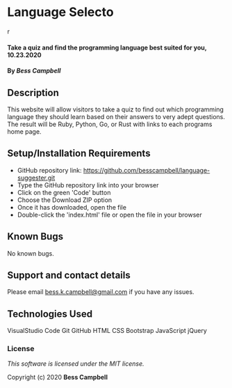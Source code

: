 # Language Selecto
r

#### Take a quiz and find the programming language best suited for you, 10.23.2020 

#### By _**Bess Campbell**_

## Description

This website will allow visitors to take a quiz to find out which programming language they should learn based on their answers to very adept questions. The result will be Ruby, Python, Go, or Rust with links to each programs home page.  

## Setup/Installation Requirements

* GitHub repository link: https://github.com/besscampbell/language-suggester.git
* Type the GitHub repository link into your browser
* Click on the green 'Code' button 
* Choose the Download ZIP option
* Once it has downloaded, open the file
* Double-click the 'index.html' file or open the file in your browser


## Known Bugs

No known bugs. 

## Support and contact details

Please email <bess.k.campbell@gmail.com> if you have any issues. 

## Technologies Used
 
VisualStudio Code
Git
GitHub
HTML 
CSS 
Bootstrap
JavaScript
jQuery

### License

*This software is licensed under the MIT license.*

Copyright (c) 2020 **Bess Campbell**

